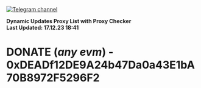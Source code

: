[![Telegram channel](https://img.shields.io/endpoint?url=https://runkit.io/damiankrawczyk/telegram-badge/branches/master?url=https://t.me/n4z4v0d)](https://t.me/n4z4v0d) 

**Dynamic Updates Proxy List with Proxy Checker**  
**Last Updated: 17.12.23 18:41**

# DONATE (_any evm_) - 0xDEADf12DE9A24b47Da0a43E1bA70B8972F5296F2
